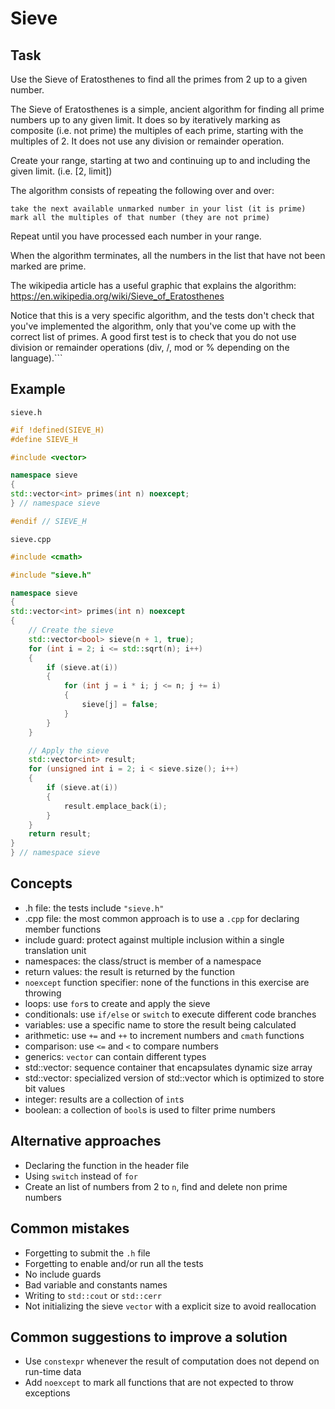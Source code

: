# Sieve

## Task

Use the Sieve of Eratosthenes to find all the primes from 2 up to a given number.

The Sieve of Eratosthenes is a simple, ancient algorithm for finding all prime numbers up to any given limit. It does so by iteratively marking as composite (i.e. not prime) the multiples of each prime, starting with the multiples of 2. It does not use any division or remainder operation.

Create your range, starting at two and continuing up to and including the given limit. (i.e. [2, limit])

The algorithm consists of repeating the following over and over:

    take the next available unmarked number in your list (it is prime)
    mark all the multiples of that number (they are not prime)

Repeat until you have processed each number in your range.

When the algorithm terminates, all the numbers in the list that have not been marked are prime.

The wikipedia article has a useful graphic that explains the algorithm: https://en.wikipedia.org/wiki/Sieve_of_Eratosthenes

Notice that this is a very specific algorithm, and the tests don't check that you've implemented the algorithm, only that you've come up with the correct list of primes. A good first test is to check that you do not use division or remainder operations (div, /, mod or % depending on the language).```

## Example

`sieve.h`

```cpp
#if !defined(SIEVE_H)
#define SIEVE_H

#include <vector>

namespace sieve
{
std::vector<int> primes(int n) noexcept;
} // namespace sieve

#endif // SIEVE_H
```

`sieve.cpp`

```cpp
#include <cmath>

#include "sieve.h"

namespace sieve
{
std::vector<int> primes(int n) noexcept
{
    // Create the sieve
    std::vector<bool> sieve(n + 1, true);
    for (int i = 2; i <= std::sqrt(n); i++)
    {
        if (sieve.at(i))
        {
            for (int j = i * i; j <= n; j += i)
            {
                sieve[j] = false;
            }
        }
    }

    // Apply the sieve
    std::vector<int> result;
    for (unsigned int i = 2; i < sieve.size(); i++)
    {
        if (sieve.at(i))
        {
            result.emplace_back(i);
        }
    }
    return result;
}
} // namespace sieve
```

## Concepts

- .h file: the tests include `"sieve.h"`
- .cpp file: the most common approach is to use a `.cpp` for declaring member functions
- include guard: protect against multiple inclusion within a single translation unit
- namespaces: the class/struct is member of a namespace
- return values: the result is returned by the function
- `noexcept` function specifier: none of the functions in this exercise are throwing
- loops: use `for`s to create and apply the sieve
- conditionals: use `if/else` or `switch` to execute different code branches
- variables: use a specific name to store the result being calculated
- arithmetic: use `+=` and `++` to increment numbers and `cmath` functions
- comparison: use `<=` and `<` to compare numbers
- generics: `vector` can contain different types
- std::vector: sequence container that encapsulates dynamic size array
- std::vector<bool>: specialized version of std::vector which is optimized to store bit values
- integer: results are a collection of `int`s
- boolean: a collection of `bool`s is used to filter prime numbers

## Alternative approaches

- Declaring the function in the header file
- Using `switch` instead of `for`
- Create an list of numbers from 2 to `n`, find and delete non prime numbers

## Common mistakes

- Forgetting to submit the `.h` file
- Forgetting to enable and/or run all the tests
- No include guards
- Bad variable and constants names
- Writing to `std::cout` or `std::cerr`
- Not initializing the sieve `vector` with a explicit size to avoid reallocation

## Common suggestions to improve a solution

- Use `constexpr` whenever the result of computation does not depend on run-time data
- Add `noexcept` to mark all functions that are not expected to throw exceptions


